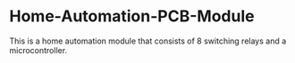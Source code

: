 # Home-Automation-PCB-Module
This is a home automation module that consists of 8 switching relays and a microcontroller.
